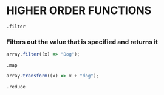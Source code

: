 # HIGHER ORDER FUNCTIONS

`.filter`

### Filters out the value that is specified and returns it

```javascript
array.filter((x) => "Dog");
```

`.map`

```javascript
array.transform((x) => x + "dog");
```

`.reduce`
